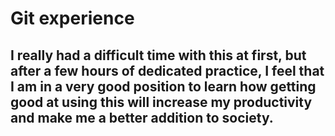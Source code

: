 # Git experience
## I really had a difficult time with this at first, but after a few hours of dedicated practice, I feel that I am in a very good position to learn how getting good at using this will increase my productivity and make me a better addition to society.
